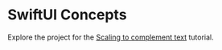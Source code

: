 # SwiftUI Concepts

Explore the project for the [Scaling to complement text](https://developer.apple.com/tutorials/swiftui-concepts/scaling-views-to-complement-text) tutorial.
